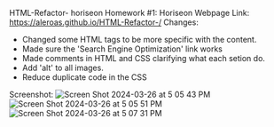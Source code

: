 HTML-Refactor- horiseon
Homework #1: Horiseon Webpage 
Link: https://aleroas.github.io/HTML-Refactor-/
Changes:
- Changed some HTML tags to be more specific with the content.
- Made sure the 'Search Engine Optimization' link works
- Made comments in HTML and CSS clarifying what each setion do.
- Add 'alt' to all images.
- Reduce duplicate code in the CSS


Screenshot:
![Screen Shot 2024-03-26 at 5 05 43 PM](https://github.com/aleroas/HTML-Refactor-/assets/159299095/1032d44e-b2f5-4b47-9bc0-2767621b0b62)
![Screen Shot 2024-03-26 at 5 05 51 PM](https://github.com/aleroas/HTML-Refactor-/assets/159299095/4f1f5391-df08-4ab2-a0e2-678c4a73afe3)
![Screen Shot 2024-03-26 at 5 07 31 PM](https://github.com/aleroas/HTML-Refactor-/assets/159299095/65e111ee-b3f2-4179-9719-6d926e4db13c)

